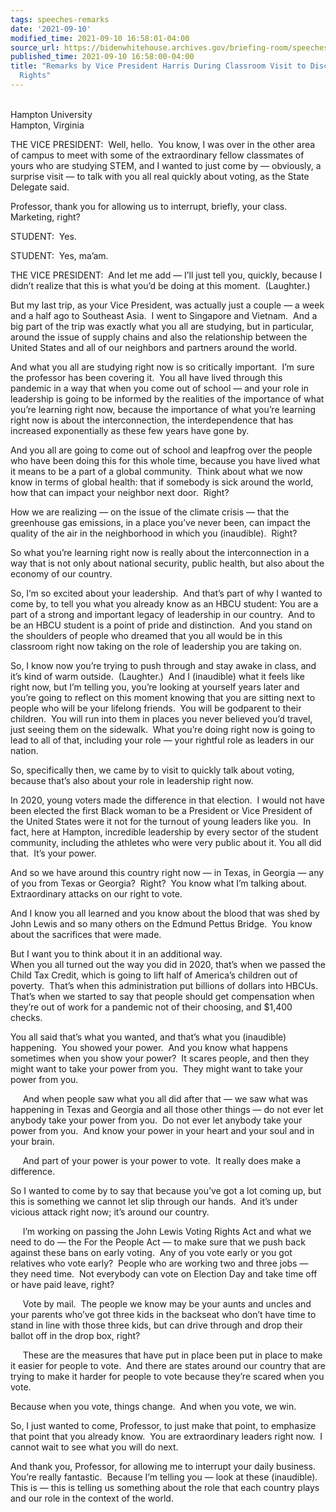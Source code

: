 ```yaml
---
tags: speeches-remarks
date: '2021-09-10'
modified_time: 2021-09-10 16:58:01-04:00
source_url: https://bidenwhitehouse.archives.gov/briefing-room/speeches-remarks/2021/09/10/remarks-by-vice-president-harris-during-classroom-visit-to-discuss-voting-rights/
published_time: 2021-09-10 16:58:00-04:00
title: "Remarks by Vice President Harris During Classroom Visit to Discuss Voting\_\
  Rights"
---
```

 
   
Hampton University  
Hampton, Virginia

THE VICE PRESIDENT:  Well, hello.  You know, I was over in the other
area of campus to meet with some of the extraordinary fellow classmates
of yours who are studying STEM, and I wanted to just come by —
obviously, a surprise visit — to talk with you all real quickly about
voting, as the State Delegate said.  
  
Professor, thank you for allowing us to interrupt, briefly, your class. 
Marketing, right?   
  
STUDENT:  Yes.  
  
STUDENT:  Yes, ma’am.  
  
THE VICE PRESIDENT:  And let me add — I’ll just tell you, quickly,
because I didn’t realize that this is what you’d be doing at this
moment.  (Laughter.)  
  
But my last trip, as your Vice President, was actually just a couple — a
week and a half ago to Southeast Asia.  I went to Singapore and
Vietnam.  And a big part of the trip was exactly what you all are
studying, but in particular, around the issue of supply chains and also
the relationship between the United States and all of our neighbors and
partners around the world.  
  
And what you all are studying right now is so critically important.  I’m
sure the professor has been covering it.  You all have lived through
this pandemic in a way that when you come out of school — and your role
in leadership is going to be informed by the realities of the importance
of what you’re learning right now, because the importance of what you’re
learning right now is about the interconnection, the interdependence
that has increased exponentially as these few years have gone by.   
  
And you all are going to come out of school and leapfrog over the people
who have been doing this for this whole time, because you have lived
what it means to be a part of a global community.  Think about what we
now know in terms of global health: that if somebody is sick around the
world, how that can impact your neighbor next door.  Right?   
  
How we are realizing — on the issue of the climate crisis — that the
greenhouse gas emissions, in a place you’ve never been, can impact the
quality of the air in the neighborhood in which you (inaudible). 
Right?  
  
So what you’re learning right now is really about the interconnection in
a way that is not only about national security, public health, but also
about the economy of our country.   
  
So, I’m so excited about your leadership.  And that’s part of why I
wanted to come by, to tell you what you already know as an HBCU student:
You are a part of a strong and important legacy of leadership in our
country.  And to be an HBCU student is a point of pride and
distinction.  And you stand on the shoulders of people who dreamed that
you all would be in this classroom right now taking on the role of
leadership you are taking on.  
  
So, I know now you’re trying to push through and stay awake in class,
and it’s kind of warm outside.  (Laughter.)  And I (inaudible) what it
feels like right now, but I’m telling you, you’re looking at yourself
years later and you’re going to reflect on this moment knowing that you
are sitting next to people who will be your lifelong friends.  You will
be godparent to their children.  You will run into them in places you
never believed you’d travel, just seeing them on the sidewalk.  What
you’re doing right now is going to lead to all of that, including your
role — your rightful role as leaders in our nation.  
  
So, specifically then, we came by to visit to quickly talk about voting,
because that’s also about your role in leadership right now.  
  
In 2020, young voters made the difference in that election.  I would not
have been elected the first Black woman to be a President or Vice
President of the United States were it not for the turnout of young
leaders like you.  In fact, here at Hampton, incredible leadership by
every sector of the student community, including the athletes who were
very public about it. You all did that.  It’s your power.   
  
And so we have around this country right now — in Texas, in Georgia —
any of you from Texas or Georgia?  Right?  You know what I’m talking
about.  Extraordinary attacks on our right to vote.   
  
And I know you all learned and you know about the blood that was shed by
John Lewis and so many others on the Edmund Pettus Bridge.  You know
about the sacrifices that were made.   
  
But I want you to think about it in an additional way.  
When you all turned out the way you did in 2020, that’s when we passed
the Child Tax Credit, which is going to lift half of America’s children
out of poverty.  That’s when this administration put billions of dollars
into HBCUs.  That’s when we started to say that people should get
compensation when they’re out of work for a pandemic not of their
choosing, and $1,400 checks.   
  
You all said that’s what you wanted, and that’s what you (inaudible)
happening.  You showed your power.  And you know what happens sometimes
when you show your power?  It scares people, and then they might want to
take your power from you.  They might want to take your power from
you.  
  
     And when people saw what you all did after that — we saw what was
happening in Texas and Georgia and all those other things — do not ever
let anybody take your power from you.  Do not ever let anybody take your
power from you.  And know your power in your heart and your soul and in
your brain.  
  
     And part of your power is your power to vote.  It really does make
a difference.   
  
So I wanted to come by to say that because you’ve got a lot coming up,
but this is something we cannot let slip through our hands.  And it’s
under vicious attack right now; it’s around our country.  
  
     I’m working on passing the John Lewis Voting Rights Act and what we
need to do — the For the People Act — to make sure that we push back
against these bans on early voting.  Any of you vote early or you got
relatives who vote early?  People who are working two and three jobs —
they need time.  Not everybody can vote on Election Day and take time
off or have paid leave, right?  
  
     Vote by mail.  The people we know may be your aunts and uncles and
your parents who’ve got three kids in the backseat who don’t have time
to stand in line with those three kids, but can drive through and drop
their ballot off in the drop box, right?  
  
     These are the measures that have put in place been put in place to
make it easier for people to vote.  And there are states around our
country that are trying to make it harder for people to vote because
they’re scared when you vote.   
  
Because when you vote, things change.  And when you vote, we win.   
  
So, I just wanted to come, Professor, to just make that point, to
emphasize that point that you already know.  You are extraordinary
leaders right now.  I cannot wait to see what you will do next.  
  
And thank you, Professor, for allowing me to interrupt your daily
business.  You’re really fantastic.  Because I’m telling you — look at
these (inaudible).  This is — this is telling us something about the
role that each country plays and our role in the context of the world.
